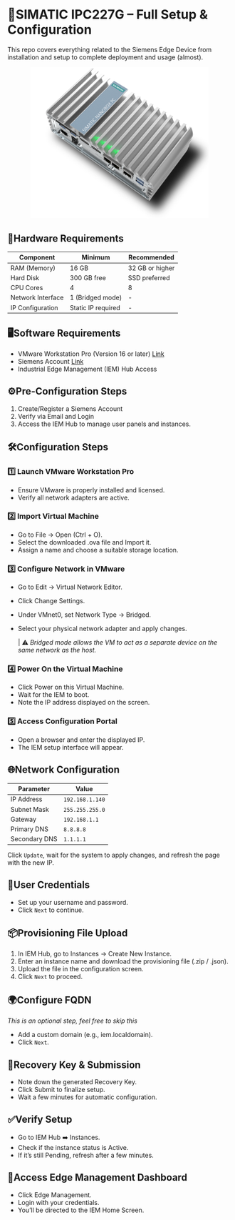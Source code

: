 #  📘SIMATIC IPC227G – Full Setup & Configuration
This repo covers everything related to the Siemens Edge Device from installation and setup to complete deployment and usage (almost).

<p align="center">
  <img src="assets/p-st80-xx-03646v_original.png" width="400">
</p>


## 🧰Hardware Requirements


| Component | Minimum | Recommended |
|-----------|-----------|-----------|
| RAM (Memory) | 16 GB | 32 GB or higher |
| Hard Disk | 300 GB free | SSD preferred |
| CPU Cores | 4 | 8 |
| Network Interface | 1 (Bridged mode) | - |
| IP Configuration | Static IP required | - |

## 🖥️Software Requirements
- VMware Workstation Pro (Version 16 or later) [Link](https://www.vmware.com/products/desktop-hypervisor/workstation-and-fusion)
- Siemens Account [Link](https://www.siemens.com/global/en.html)
- Industrial Edge Management (IEM) Hub Access

## ⚙️Pre-Configuration Steps
1) Create/Register a Siemens Account
2) Verify via Email and Login
3) Access the IEM Hub to manage user panels and instances.

## 🛠️Configuration Steps
### 1️⃣ Launch VMware Workstation Pro
- Ensure VMware is properly installed and licensed.
- Verify all network adapters are active.

### 2️⃣ Import Virtual Machine
- Go to File → Open (Ctrl + O).
- Select the downloaded .ova file and Import it.
- Assign a name and choose a suitable storage location.

### 3️⃣ Configure Network in VMware
- Go to Edit → Virtual Network Editor.
- Click Change Settings.
- Under VMnet0, set Network Type → Bridged.
- Select your physical network adapter and apply changes.

  | ⚠️ _Bridged mode allows the VM to act as a separate device on the same network as the host._

### 4️⃣ Power On the Virtual Machine
- Click Power on this Virtual Machine.
- Wait for the IEM to boot.
- Note the IP address displayed on the screen.

### 5️⃣ Access Configuration Portal
- Open a browser and enter the displayed IP.
- The IEM setup interface will appear.

## 🌐Network Configuration

| Parameter | Value |
|-----------|-----------|
| IP Address | `192.168.1.140` |
| Subnet Mask | `255.255.255.0` | 
| Gateway | `192.168.1.1` |
| Primary DNS | `8.8.8.8` |
| Secondary DNS | `1.1.1.1` |

Click `Update`, wait for the system to apply changes, and refresh the page with the new IP.

## 🔑User Credentials
- Set up your username and password.
- Click `Next` to continue.

## 📦Provisioning File Upload

1) In IEM Hub, go to Instances → Create New Instance.
2) Enter an instance name and download the provisioning file (.zip / .json).
3) Upload the file in the configuration screen.
4) Click `Next` to proceed.

## 🌍Configure FQDN
_This is an optional step, feel free to skip this_
- Add a custom domain (e.g., iem.localdomain).
- Click `Next`.

## 🧾Recovery Key & Submission

- Note down the generated Recovery Key.
- Click Submit to finalize setup.
- Wait a few minutes for automatic configuration.

## ✅Verify Setup
- Go to IEM Hub ➡️ Instances.
- Check if the instance status is Active.
- If it’s still Pending, refresh after a few minutes.

## 📂Access Edge Management Dashboard
- Click Edge Management.
- Login with your credentials.
- You’ll be directed to the IEM Home Screen.
